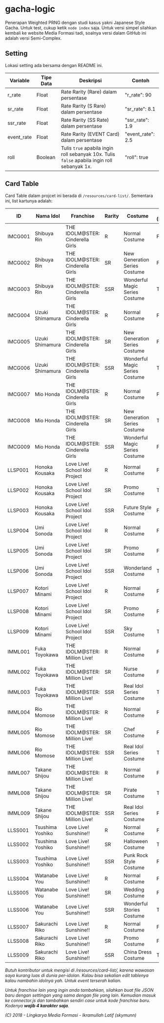 # gacha-logic
Penerapan Weighted PRNG dengan studi kasus yakni Japanese Style Gacha. Untuk test, cukup ketik `node index` saja. Untuk versi simpel silahkan kembali ke website Media Formasi tadi, soalnya versi dalam GitHub ini adalah versi Semi-Complex.

## Setting
Lokasi setting ada bersama dengan README ini.

Variable | Tipe Data | Deskripsi | Contoh
-------- | --------- | --------- | ------
r_rate | Float | Rate Rarity (Rare) dalam persentase | "r_rate": 90
sr_rate | Float | Rate Rarity (S Rare) dalam persentase | "sr_rate": 8.1
ssr_rate | Float | Rate Rarity (SS Rate) dalam persentase | "ssr_rate": 1.9
event_rate | Float | Rate Rarity (EVENT Card) dalam persentase | "event_rate": 2.5
roll | Boolean | Tulis `true` apabila ingin roll sebanyak 10x. Tulis `false` apabila ingin roll sebanyak 1x. | "roll": true

## Card Table
Card Table dalam projcet ini berada di `/resources/card-list/`. Sementara ini, list kartunya adalah:

ID | Nama Idol | Franchise | Rarity | Costume | Event (Boolean)
-- | --------- | --------- | ------ | ------- | ---------------
IMCG001 | Shibuya Rin | THE IDOLM@STER: Cinderella Girls | R | Normal Costume | False
IMCG002 | Shibuya Rin | THE IDOLM@STER: Cinderella Girls | SR | New Generation Series Costume | False
IMCG003 | Shibuya Rin | THE IDOLM@STER: Cinderella Girls | SSR | Wonderful Magic Series Costume | True
IMCG004 | Uzuki Shimamura | THE IDOLM@STER: Cinderella Girls | R | Normal Costume | False
IMCG005 | Uzuki Shimamura | THE IDOLM@STER: Cinderella Girls | SR | New Generation Series Costume | False
IMCG006 | Uzuki Shimamura | THE IDOLM@STER: Cinderella Girls | SSR | Wonderful Magic Series Costume | True
IMCG007 | Mio Honda | THE IDOLM@STER: Cinderella Girls | R | Normal Costume | False
IMCG008 | Mio Honda | THE IDOLM@STER: Cinderella Girls | SR | New Generation Series Costume | True
IMCG009 | Mio Honda | THE IDOLM@STER: Cinderella Girls | SSR | Wonderful Magic Series Costume | False
LLSP001 | Honoka Kousaka | Love Live! School Idol Project | R | Normal Costume | False
LLSP002 | Honoka Kousaka | Love Live! School Idol Project | SR | Promo Costume | True
LLSP003 | Honoka Kousaka | Love Live! School Idol Project | SSR | Future Style Costume | False
LLSP004 | Umi Sonoda | Love Live! School Idol Project | R | Normal Costume | False
LLSP005 | Umi Sonoda | Love Live! School Idol Project | SR | Promo Costume | False
LLSP006 | Umi Sonoda | Love Live! School Idol Project | SSR | Wonderland Costume | True
LLSP007 | Kotori Minami | Love Live! School Idol Project | R | Normal Costume | False
LLSP008 | Kotori Minami | Love Live! School Idol Project | SR | Promo Costume | False
LLSP009 | Kotori Minami | Love Live! School Idol Project | SSR | Sky Costume | True
IMML001 | Fuka Toyokawa | THE IDOLM@STER: Million Live! | R | Normal Costume | False
IMML002 | Fuka Toyokawa | THE IDOLM@STER: Million Live! | SR | Nurse Costume | False
IMML003 | Fuka Toyokawa | THE IDOLM@STER: Million Live! | SSR | Real Idol Series Costume | True
IMML004 | Rio Momose | THE IDOLM@STER: Million Live! | R | Normal Costume | False
IMML005 | Rio Momose | THE IDOLM@STER: Million Live! | SR | Chef Costume | False
IMML006 | Rio Momose | THE IDOLM@STER: Million Live! | SSR | Real Idol Series Costume | True
IMML007 | Takane Shijou | THE IDOLM@STER: Million Live! | R | Normal Costume | False
IMML008 | Takane Shijou | THE IDOLM@STER: Million Live! | SR | Pirate Costume | True
IMML009 | Takane Shijou | THE IDOLM@STER: Million Live! | SSR | Real Idol Series Costume | False
LLSS001 | Tsushima Yoshiko | Love Live! Sunshine!! | R | Normal Costume | False
LLSS002 | Tsushima Yoshiko | Love Live! Sunshine!! | SR | Halloween Costume | True
LLSS003 | Tsushima Yoshiko | Love Live! Sunshine!! | SSR | Punk Rock Style Costume | False
LLSS004 | Watanabe You | Love Live! Sunshine!! | R | Normal Costume | False
LLSS005 | Watanabe You | Love Live! Sunshine!! | SR | Wedding Costume | False
LLSS006 | Watanabe You | Love Live! Sunshine!! | SSR | Wonderful Stories Costume | True
LLSS007 | Sakurachi Riko | Love Live! Sunshine!! | R | Normal Costume | False
LLSS008 | Sakurachi Riko | Love Live! Sunshine!! | SR | Promo Costume | False
LLSS009 | Sakurachi Riko | Love Live! Sunshine!! | SSR | China Dress Costume | True

*Butuh kontributor untuk mengisi di /resources/card-list/, karena wawasan saya kurang luas di dunia per-idolan. Kalau bisa sekalian edit tablenya kalau nambahin idolnya yah. Untuk event terserah kalian.*

*Untuk franchise lain yang ingin anda tambahkan, silahkan buat file JSON baru dengan settingan yang sama dengan file yang lain. Kemudian masuk ke connector.js dan tambahkan sendiri case untuk kode franchise baru. Kodenya **wajib 4 karakter saja**.*

*(C) 2018 - Lingkarya Media Formasi - Ikramullah Latif (skymunn)*
